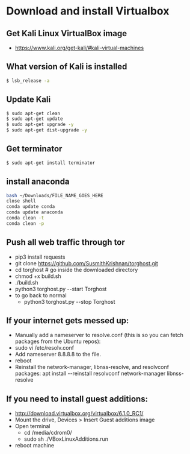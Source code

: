 # Download and install Virtualbox

## Get Kali Linux VirtualBox image
- https://www.kali.org/get-kali/#kali-virtual-machines

## What version of Kali is installed
``` sh
$ lsb_release -a
```

## Update Kali
``` sh
$ sudo apt-get clean 
$ sudo apt-get update 
$ sudo apt-get upgrade -y 
$ sudo apt-get dist-upgrade -y
```

## Get terminator
``` sh
$ sudo apt-get install terminator
```

## install anaconda
``` sh
bash ~/Downloads/FILE_NAME_GOES_HERE
close shell
conda update conda
conda update anaconda
conda clean -t
conda clean -p
```

## Push all web traffic through tor
- pip3 install requests
- git clone https://github.com/SusmithKrishnan/torghost.git
- cd torghost # go inside the downloaded directory
- chmod +x build.sh
- ./build.sh
- python3 torghost.py --start Torghost
- to go back to normal
	- python3 torghost.py --stop Torghost

## If your internet gets messed up:
- Manually add a nameserver to resolve.conf (this is so you can fetch packages from the Ubuntu repos):
- sudo vi /etc/resolv.conf
- Add nameserver 8.8.8.8 to the file.
- reboot
- Reinstall the network-manager, libnss-resolve, and resolvconf packages:
apt install --reinstall resolvconf network-manager libnss-resolve

## If you need to install guest additions:
- http://download.virtualbox.org/virtualbox/6.1.0_RC1/
- Mount the drive, Devices > Insert Guest additions image
- Open terminal
	- cd /media/cdrom0/
	- sudo sh ./VBoxLinuxAdditions.run
- reboot machine

